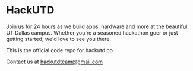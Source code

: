 # HackUTD

Join us for 24 hours as we build apps, hardware and more at the beautiful UT Dallas campus. Whether you're a seasoned hackathon goer or just getting started, we'd love to see you there.

This is the official code repo for hackutd.co 

Contact us at hackutdteam@gmail.com
